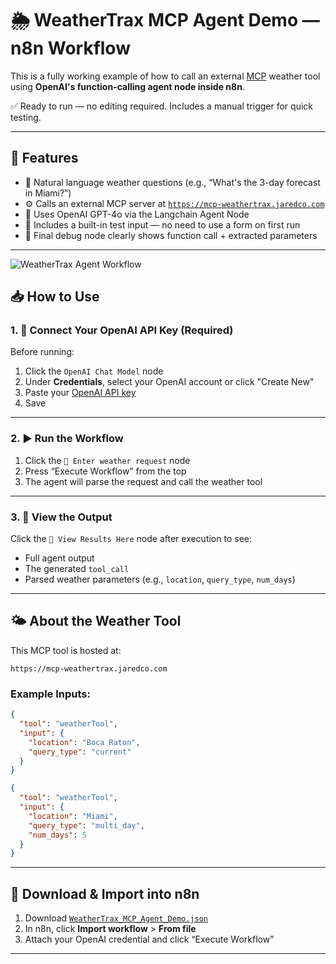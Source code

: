 # 🌦 WeatherTrax MCP Agent Demo — n8n Workflow

This is a fully working example of how to call an external [MCP](https://modelcontext.org/) weather tool using **OpenAI's function-calling agent node inside n8n**.

✅ Ready to run — no editing required. Includes a manual trigger for quick testing.

---

## 🚀 Features

- 📍 Natural language weather questions (e.g., “What's the 3-day forecast in Miami?”)
- ⚙️ Calls an external MCP server at [`https://mcp-weathertrax.jaredco.com`](https://mcp-weathertrax.jaredco.com)
- 🧠 Uses OpenAI GPT-4o via the Langchain Agent Node
- 🧪 Includes a built-in test input — no need to use a form on first run
- 🧾 Final debug node clearly shows function call + extracted parameters

---
![WeatherTrax Agent Workflow](https://github.com/jaredco-ai/weathertrax-mcp-agent-demo/raw/main/WeatherTrax-n8n.jpg)


## 📥 How to Use

### 1. 🧠 Connect Your OpenAI API Key (Required)

Before running:

1. Click the `OpenAI Chat Model` node
2. Under **Credentials**, select your OpenAI account or click "Create New"
3. Paste your [OpenAI API key](https://platform.openai.com/account/api-keys)
4. Save

---

### 2. ▶️ Run the Workflow

1. Click the `🧪 Enter weather request` node
2. Press “Execute Workflow” from the top
3. The agent will parse the request and call the weather tool

---

### 3. 🧪 View the Output

Click the `🧪 View Results Here` node after execution to see:

- Full agent output
- The generated `tool_call`
- Parsed weather parameters (e.g., `location`, `query_type`, `num_days`)

---

## 🌤 About the Weather Tool

This MCP tool is hosted at:

```
https://mcp-weathertrax.jaredco.com
```

### Example Inputs:

```json
{
  "tool": "weatherTool",
  "input": {
    "location": "Boca Raton",
    "query_type": "current"
  }
}
```

```json
{
  "tool": "weatherTool",
  "input": {
    "location": "Miami",
    "query_type": "multi_day",
    "num_days": 5
  }
}
```

---

## 🔽 Download & Import into n8n

1. Download [`WeatherTrax_MCP_Agent_Demo.json`](./WeatherTrax_MCP_Agent_Demo.json)
2. In n8n, click **Import workflow** > **From file**
3. Attach your OpenAI credential and click “Execute Workflow”

---
